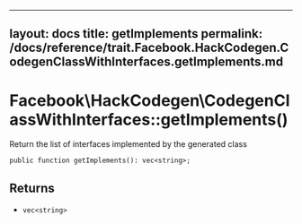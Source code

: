 
***

layout: docs
title: getImplements
permalink: /docs/reference/trait.Facebook.HackCodegen.CodegenClassWithInterfaces.getImplements.md
---







# Facebook\\HackCodegen\\CodegenClassWithInterfaces::getImplements()




Return the list of interfaces implemented by the generated class




``` Hack
public function getImplements(): vec<string>;
```




## Returns




* ` vec<string> `